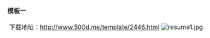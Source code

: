 #### 模板一
  下载地址：http://www.500d.me/template/2446.html
  ![resume1.jpg](http://static.500d.me/upload/image/201709/13/ae2ce6b7-25a3-4a75-a647-a4e4520e3b6f-large.jpg)
  
